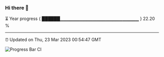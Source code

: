 ### Hi there 👋

⏳ Year progress { ██████▁▁▁▁▁▁▁▁▁▁▁▁▁▁▁▁▁▁▁▁▁▁▁▁ } 22.20 %

---

⏰ Updated on Thu, 23 Mar 2023 00:54:47 GMT

![Progress Bar CI](https://github.com/liununu/liununu/workflows/Progress%20Bar%20CI/badge.svg)
